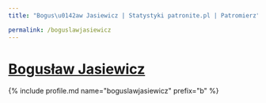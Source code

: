 ```yaml
---
title: "Bogus\u0142aw Jasiewicz | Statystyki patronite.pl | Patromierz"

permalink: /boguslawjasiewicz
---
```


# [Bogusław Jasiewicz](https://patronite.pl/boguslawjasiewicz)

{% include profile.md name="boguslawjasiewicz" prefix="b" %}
